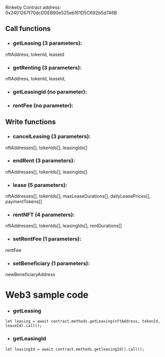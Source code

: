 Rinkeby Contract address: 0x2401267f70dcDDEB90e525eb161D5C692b5d746B

## Call functions

- ### getLeasing (3 parameters):
nftAddress,
tokenId,
leaseId
    
- ### getRenting (3 parameters):
nftAddress,
tokenId,
leaseId,

- ### getLeasingId (no parameter):

- ### rentFee (no parameter):


## Write functions

- ### cancelLeasing (3 parameters):
nftAddresses[],
tokenIds[],
leasingIds[]
    
- ### endRent (3 parameters):
nftAddresses[],
tokenIds[],
leasingIds[]


- ### lease (5 parameters):
nftAddresses[],
tokenIds[],
maxLeaseDurations[],
dailyLeasePrices[],
paymentTokens[]


- ### rentNFT (4 parameters):
nftAddresses[],
tokenIds[],
leasingIds[],
rentDurations[]

- ### setRentFee (1 parameters):
rentFee

- ### setBeneficiary (1 parameters):
newBeneficiaryAddress

# Web3 sample code

- ### getLeasing
```
let leasing = await contract.methods.getLeasing(nftAddress, tokenId, leaseId).call();
 ```
 
 - ### getLeasingId
```
let leasingId = await contract.methods.getleasingId().call();
```
